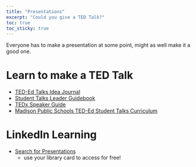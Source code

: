 ```yaml
---
title: "Presentations"
excerpt: "Could you give a TED Talk?"
toc: true
toc_sticky: true
---
```


Everyone has to make a presentation at some point, might as well make it a good one.

# Learn to make a TED Talk
  - [TED-Ed Talks Idea Journal](https://archive.org/details/tedtalksideajournal)
  - [Student Talks Leader Guidebook](https://tedxigualada.com/wp-content/uploads/2024/04/TED-Ed_Guidebook_Web_042922.pdf)
  - [TEDx Speaker Guide](https://storage.ted.com/tedx/manuals/tedx_speaker_guide.pdf)
  - [Madison Public Schools TED-Ed Student Talks Curriculum](https://core-docs.s3.amazonaws.com/documents/asset/uploaded_file/1525975/Cycle_-_TED-Ed_Student_Talks_Curriculum_2021.pdf)

# LinkedIn Learning
- [Search for Presentations](https://www.linkedin.com/learning/search?keywords=presentations)
  - use your library card to access for free!

